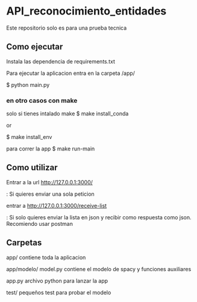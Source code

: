 # API_reconocimiento_entidades

Este repositorio solo es para una prueba tecnica 

## Como ejecutar

Instala las dependencia de requirements.txt


Para ejecutar la aplicacion entra en la carpeta /app/


$ python main.py


### en otro casos con make 
solo si tienes intalado make
$ make install_conda

or 

$ make install_env

para correr la app
$ make run-main


## Como utilizar

Entrar a la url http://127.0.0.1:3000/

: Si quieres enviar una sola peticion 


entrar a http://127.0.0.1:3000/receive-list

: Si solo quieres enviar la lista en json y recibir como respuesta como json. Recomiendo usar postman


## Carpetas

app/ contiene toda la aplicacion

  app/modelo/ model.py contiene el modelo de spacy y funciones auxiliares

  app.py  archivo python para lanzar la app

test/ pequeños test para probar el modelo
